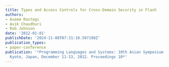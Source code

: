 ```yaml
---
title: Types and Access Controls for Cross-Domain Security in Flash
authors:
- Aseem Rastogi
- Avik Chaudhuri
- Rob Johnson
date: '2012-01-01'
publishDate: '2024-11-08T07:31:18.597198Z'
publication_types:
- paper-conference
publication: '*Programming Languages and Systems: 10th Asian Symposium, APLAS 2012,
  Kyoto, Japan, December 11-13, 2012. Proceedings 10*'
---
```

